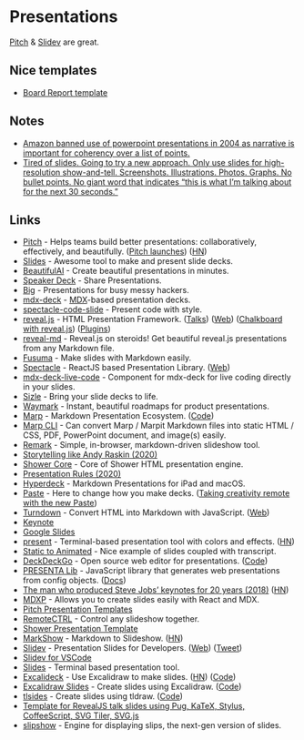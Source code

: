 # Presentations

[Pitch](https://pitch.com/) & [Slidev](https://sli.dev/) are great.

## Nice templates

- [Board Report template](https://pitch.com/templates/Board-Report-0QiA5y4qZK7K5hSqVS6uRLhv)

## Notes

- [Amazon banned use of powerpoint presentations in 2004 as narrative is important for coherency over a list of points.](https://twitter.com/blakeir/status/1272883184154349573)
- [Tired of slides. Going to try a new approach. Only use slides for high-resolution show-and-tell. Screenshots. Illustrations. Photos. Graphs. No bullet points. No giant word that indicates “this is what I’m talking about for the next 30 seconds.”](https://twitter.com/rjs/status/1277722533811240960)

## Links

- [Pitch](https://pitch.com/) - Helps teams build better presentations: collaboratively, effectively, and beautifully. ([Pitch launches](https://pitch.com/blog/pitch-launches)) ([HN](https://news.ycombinator.com/item?id=24836676))
- [Slides](https://slides.com/) - Awesome tool to make and present slide decks.
- [BeautifulAI](https://www.beautiful.ai/) - Create beautiful presentations in minutes.
- [Speaker Deck](https://speakerdeck.com/) - Share Presentations.
- [Big](https://github.com/tmcw/big) - Presentations for busy messy hackers.
- [mdx-deck](https://github.com/jxnblk/mdx-deck) - [MDX](https://github.com/mdx-js/mdx)-based presentation decks.
- [spectacle-code-slide](https://github.com/jamiebuilds/spectacle-code-slide) - Present code with style.
- [reveal.js](https://github.com/hakimel/reveal.js/) - HTML Presentation Framework. ([Talks](http://stabbycutyou.github.io/)) ([Web](https://revealjs.com/)) ([Chalkboard with reveal.js](https://rajgoel.github.io/reveal.js-demos/chalkboard-demo.html#/)) ([Plugins](https://github.com/rajgoel/reveal.js-plugins))
- [reveal-md](https://github.com/webpro/reveal-md) - Reveal.js on steroids! Get beautiful reveal.js presentations from any Markdown file.
- [Fusuma](https://github.com/hiroppy/fusuma) - Make slides with Markdown easily.
- [Spectacle](https://github.com/FormidableLabs/spectacle) - ReactJS based Presentation Library. ([Web](https://formidable.com/open-source/spectacle/))
- [mdx-deck-live-code](https://github.com/JReinhold/mdx-deck-live-code) - Component for mdx-deck for live coding directly in your slides.
- [Sizle](https://sizle.io/) - Bring your slide decks to life.
- [Waymark](https://waymark.io/) - Instant, beautiful roadmaps for product presentations.
- [Marp](https://marp.app/) - Markdown Presentation Ecosystem. ([Code](https://github.com/marp-team/marp))
- [Marp CLI](https://github.com/marp-team/marp-cli) - Can convert Marp / Marpit Markdown files into static HTML / CSS, PDF, PowerPoint document, and image(s) easily.
- [Remark](https://github.com/gnab/remark) - Simple, in-browser, markdown-driven slideshow tool.
- [Storytelling like Andy Raskin (2020)](https://medium.com/firm-narrative/want-a-better-pitch-watch-this-328b95c2fd0b)
- [Shower Core](https://github.com/shower/core) - Core of Shower HTML presentation engine.
- [Presentation Rules (2020)](http://www.jilles.net/perma/2020/06/05/presentation-rules.html)
- [Hyperdeck](https://hyperdeck.io/) - Markdown Presentations for iPad and macOS.
- [Paste](https://paste.bywetransfer.com/) - Here to change how you make decks. ([Taking creativity remote with the new Paste](https://ideas.bywetransfer.com/story/taking-creativity-remote-with-paste))
- [Turndown](https://github.com/domchristie/turndown) - Convert HTML into Markdown with JavaScript. ([Web](http://domchristie.github.io/turndown/))
- [Keynote](https://www.apple.com/keynote/)
- [Google Slides](https://www.google.com/slides/about/)
- [present](https://github.com/vinayak-mehta/present) - Terminal-based presentation tool with colors and effects. ([HN](https://news.ycombinator.com/item?id=24324099))
- [Static to Animated](https://gazit.me/writing/static-to-animated/) - Nice example of slides coupled with transcript.
- [DeckDeckGo](https://deckdeckgo.com/) - Open source web editor for presentations. ([Code](https://github.com/deckgo/deckdeckgo))
- [PRESENTA Lib](https://github.com/presenta-software/presenta-lib) - JavaScript library that generates web presentations from config objects. ([Docs](https://lib.presenta.cc/guide/))
- [The man who produced Steve Jobs’ keynotes for 20 years (2018)](https://www.cake.co/conversations/jNZlq6j/the-man-who-produced-steve-jobs-keynotes-for-20-years) ([HN](https://news.ycombinator.com/item?id=26033689))
- [MDXP](https://github.com/0phoff/MDXP) - Allows you to create slides easily with React and MDX.
- [Pitch Presentation Templates](https://pitch.com/templates)
- [RemoteCTRL](https://remotectrl.net/) - Control any slideshow together.
- [Shower Presentation Template](https://github.com/shower/shower)
- [MarkShow](https://mark.show/#) - Markdown to Slideshow. ([HN](https://news.ycombinator.com/item?id=26931098))
- [Slidev](https://github.com/slidevjs/slidev) - Presentation Slides for Developers. ([Web](https://sli.dev/)) ([Tweet](https://twitter.com/Envek/status/1470383705596248066))
- [Slidev for VSCode](https://github.com/slidevjs/slidev-vscode)
- [Slides](https://github.com/maaslalani/slides) - Terminal based presentation tool.
- [Excalideck](https://excalideck.com/) - Use Excalidraw to make slides. ([HN](https://news.ycombinator.com/item?id=29139581)) ([Code](https://github.com/excalideck/excalideck))
- [Excalidraw Slides](https://excalidraw-slides.netlify.app/) - Create slides using Excalidraw. ([Code](https://github.com/scastiel/excalidraw-slides))
- [tlsides](https://www.tlslides.com/) - Create slides using tldraw. ([Code](https://github.com/nimeshnayaju/tlslides))
- [Template for RevealJS talk slides using Pug, KaTeX, Stylus, CoffeeScript, SVG Tiler, SVG.js](https://github.com/edemaine/reveal-pug-talk)
- [slipshow](https://github.com/panglesd/slipshow) - Engine for displaying slips, the next-gen version of slides.